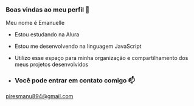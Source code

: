 ### Boas vindas ao meu perfil 💙

Meu nome é Emanuelle

- Estou estudando na Alura
- Estou me desenvolvendo na linguagem JavaScript
- Utilizo esse espaço para minha organização e compartilhamento dos meus projetos desenvolvidos

- ### Você pode entrar em contato comigo 📫

piresmanu894@gmail.com
